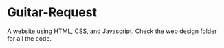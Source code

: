 # Guitar-Request
A website using HTML, CSS, and Javascript. Check the web design folder for all the code.
